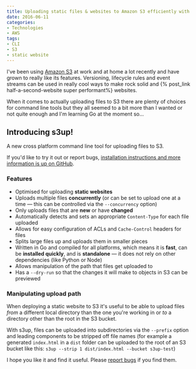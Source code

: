 ```yaml
---
title: Uploading static files & websites to Amazon S3 efficiently with s3up
date: 2016-06-11
categories:
- Technologies
- AWS
tags:
- CLI
- S3
- static website
---
```


I've been using [Amazon S3](https://aws.amazon.com/s3) at work and at home a lot recently and have grown to really like its features.  Versioning, lifecycle rules and event streams can be used in really cool ways to make rock solid and {% post_link half-a-second-website super performant%} websites.

When it comes to actually uploading files to S3 there are plenty of choices for command line tools but they all seemed to a bit more than I wanted or not quite enough and I'm learning Go at the moment so…

## Introducing s3up!

A new cross platform command line tool for uploading files to S3.

If you'd like to try it out or report bugs, [installation instructions and more information is up on GitHub](https://github.com/matthew-andrews/s3up).

### Features

- Optimised for uploading **static websites**
- Uploads multiple files **concurrently** (or can be set to upload one at a time — this can be controlled via the `--concurrency` option)
- Only uploads files that are **new** or have **changed**
- Automatically detects and sets an appropriate `Content-Type` for each file uploaded
- Allows for easy configuration of ACLs and `Cache-Control` headers for files
- Splits large files up and uploads them in smaller pieces
- Written in Go and compiled for all platforms, which means it is **fast**, can be **installed quickly**, and is **standalone** — it does not rely on other dependencies (like Python or Node)
- Allows manipulation of the path that files get uploaded to 
- Has a `--dry-run` so that the changes it will make to objects in S3 can be previewed

### Manipulating upload path

When deploying a static website to S3 it's useful to be able to upload files *from* a different local directory than the one you're working in or *to* a directory other than the root in the S3 bucket.

With s3up, files can be uploaded into subdirectories via the `--prefix` option and leading components to be stripped off file names (for example a generated `index.html` in a `dist` folder can be uploaded to the root of an S3 bucket like this: `s3up --strip 1 dist/index.html --bucket s3up-test`)

I hope you like it and find it useful.  Please [report bugs](https://github.com/matthew-andrews/s3up/issues) if you find them.

